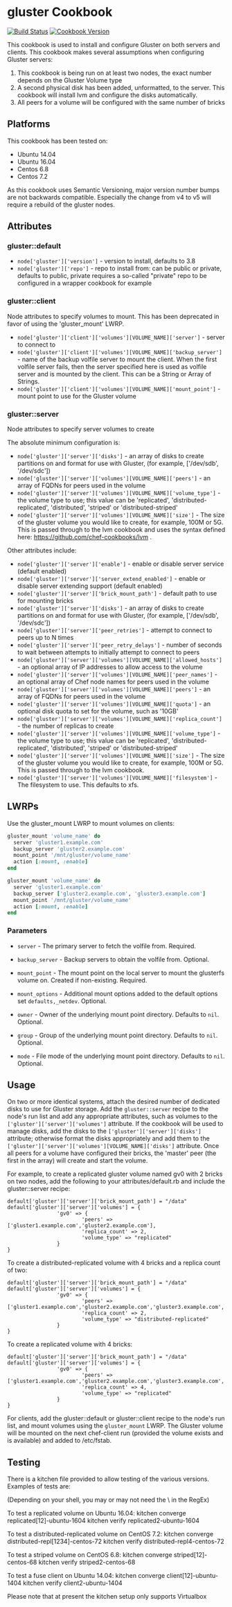 # gluster Cookbook

[![Build Status](https://travis-ci.org/shortdudey123/chef-gluster.svg)](https://travis-ci.org/shortdudey123/chef-gluster)
[![Cookbook Version](https://img.shields.io/cookbook/v/gluster.svg)](https://supermarket.chef.io/cookbooks/gluster)

This cookbook is used to install and configure Gluster on both servers and clients. This cookbook makes several assumptions when configuring Gluster servers:

1. This cookbook is being run on at least two nodes, the exact number depends on the Gluster Volume type
2. A second physical disk has been added, unformatted, to the server. This cookbook will install lvm and configure the disks automatically.
3. All peers for a volume will be configured with the same number of bricks

## Platforms

This cookbook has been tested on:
- Ubuntu 14.04
- Ubuntu 16.04
- Centos 6.8
- Centos 7.2

As this cookbook uses Semantic Versioning, major version number bumps are not backwards compatible. Especially the change from v4 to v5 will require a rebuild of the gluster nodes.

## Attributes

### gluster::default
- `node['gluster']['version']` - version to install, defaults to 3.8
- `node['gluster']['repo']` - repo to install from: can be public or private, defaults to public, private requires a so-called "private" repo to be configured in a wrapper cookbook for example

### gluster::client
Node attributes to specify volumes to mount. This has been deprecated in favor of using the 'gluster_mount' LWRP.

- `node['gluster']['client']['volumes'][VOLUME_NAME]['server']` - server to connect to
- `node['gluster']['client']['volumes'][VOLUME_NAME]['backup_server']` - name of the backup volfile server to mount the client. When the first volfile server fails, then the server specified here is used as volfile server and is mounted by the client. This can be a String or Array of Strings.
- `node['gluster']['client']['volumes'][VOLUME_NAME]['mount_point']` - mount point to use for the Gluster volume

### gluster::server
Node attributes to specify server volumes to create

The absolute minimum configuration is:
- `node['gluster']['server']['disks']` - an array of disks to create partitions on and format for use with Gluster, (for example, ['/dev/sdb', '/dev/sdc'])
- `node['gluster']['server']['volumes'][VOLUME_NAME]['peers']` - an array of FQDNs for peers used in the volume
- `node['gluster']['server']['volumes'][VOLUME_NAME]['volume_type']` - the volume type to use; this value can be 'replicated', 'distributed-replicated', 'distributed', 'striped' or 'distributed-striped'
- `node['gluster']['server']['volumes'][VOLUME_NAME]['size']` - The size of the gluster volume you would like to create, for example, 100M or 5G. This is passed through to the lvm cookbook and uses the syntax defined here: https://github.com/chef-cookbooks/lvm .

Other attributes include:
- `node['gluster']['server']['enable']` - enable or disable server service (default enabled)
- `node['gluster']['server']['server_extend_enabled']` - enable or disable server extending support (default enabled)
- `node['gluster']['server']['brick_mount_path']` - default path to use for mounting bricks
- `node['gluster']['server']['disks']` - an array of disks to create partitions on and format for use with Gluster, (for example, ['/dev/sdb', '/dev/sdc'])
- `node['gluster']['server']['peer_retries']` - attempt to connect to peers up to N times
- `node['gluster']['server']['peer_retry_delays']` - number of seconds to wait between attempts to initially attempt to connect to peers
- `node['gluster']['server']['volumes'][VOLUME_NAME]['allowed_hosts']` - an optional array of IP addresses to allow access to the volume
- `node['gluster']['server']['volumes'][VOLUME_NAME]['peer_names']` - an optional array of Chef node names for peers used in the volume
- `node['gluster']['server']['volumes'][VOLUME_NAME]['peers']` - an array of FQDNs for peers used in the volume
- `node['gluster']['server']['volumes'][VOLUME_NAME]['quota']` - an optional disk quota to set for the volume, such as '10GB'
- `node['gluster']['server']['volumes'][VOLUME_NAME]['replica_count']` - the number of replicas to create
- `node['gluster']['server']['volumes'][VOLUME_NAME]['volume_type']` - the volume type to use; this value can be 'replicated', 'distributed-replicated', 'distributed', 'striped' or 'distributed-striped'
- `node['gluster']['server']['volumes'][VOLUME_NAME]['size']` - The size of the gluster volume you would like to create, for example, 100M or 5G. This is passed through to the lvm cookbook.
- `node['gluster']['server']['volumes'][VOLUME_NAME]['filesystem']` - The filesystem to use. This defaults to xfs.

## LWRPs

Use the gluster_mount LWRP to mount volumes on clients:

```ruby
gluster_mount 'volume_name' do
  server 'gluster1.example.com'
  backup_server 'gluster2.example.com'
  mount_point '/mnt/gluster/volume_name'
  action [:mount, :enable]
end
```

```ruby
gluster_mount 'volume_name' do
  server 'gluster1.example.com'
  backup_server ['gluster2.example.com', 'gluster3.example.com']
  mount_point '/mnt/gluster/volume_name'
  action [:mount, :enable]
end
```

### Parameters

- `server` - The primary server to fetch the volfile from. Required.

- `backup_server` - Backup servers to obtain the volfile from. Optional.

- `mount_point` - The mount point on the local server to mount the glusterfs volume on. Created if non-existing. Required.

- `mount_options` - Additional mount options added to the default options set `defaults,_netdev`. Optional.

- `owner` - Owner of the underlying mount point directory. Defaults to `nil`. Optional.

- `group` - Group of the underlying mount point directory. Defaults to `nil`. Optional.

- `mode` - File mode of the underlying mount point directory. Defaults to `nil`. Optional.

## Usage

On two or more identical systems, attach the desired number of dedicated disks to use for Gluster storage. Add the `gluster::server` recipe to the node's run list and add any appropriate attributes, such as volumes to the `['gluster']['server']['volumes']` attribute. If the cookbook will be used to manage disks, add the disks to the `['gluster']['server']['disks']` attribute; otherwise format the disks appropriately and add them to the `['gluster']['server']['volumes'][VOLUME_NAME]['disks']` attribute. Once all peers for a volume have configured their bricks, the 'master' peer (the first in the array) will create and start the volume.

For example, to create a replicated gluster volume named gv0 with 2 bricks on two nodes, add the following to your attributes/default.rb and include the gluster::server recipe:

```
default['gluster']['server']['brick_mount_path'] = "/data"
default['gluster']['server']['volumes'] = {
                'gv0' => {
                        'peers' => ['gluster1.example.com','gluster2.example.com'],
                        'replica_count' => 2,
                        'volume_type' => "replicated"
                }
}
```

To create a distributed-replicated volume with 4 bricks and a replica count of two:

```
default['gluster']['server']['brick_mount_path'] = "/data"
default['gluster']['server']['volumes'] = {
                'gv0' => {
                        'peers' => ['gluster1.example.com','gluster2.example.com','gluster3.example.com','gluster4.example.com'],
                        'replica_count' => 2,
                        'volume_type' => "distributed-replicated"
                }
}
```

To create a replicated volume with 4 bricks:

```
default['gluster']['server']['brick_mount_path'] = "/data"
default['gluster']['server']['volumes'] = {
                'gv0' => {
                        'peers' => ['gluster1.example.com','gluster2.example.com','gluster3.example.com','gluster4.example.com'],
                        'replica_count' => 4,
                        'volume_type' => "replicated"
                }
}
```

For clients, add the gluster::default or gluster::client recipe to the node's run list, and mount volumes using the `gluster_mount` LWRP. The Gluster volume will be mounted on the next chef-client run (provided the volume exists and is available) and added to /etc/fstab.

## Testing

There is a kitchen file provided to allow testing of the various versions. Examples of tests are:

(Depending on your shell, you may or may not need the \ in the RegEx)

To test a replicated volume on Ubuntu 16.04:
kitchen converge replicated\[12]-ubuntu-1604
kitchen verify replicated2-ubuntu-1604

To test a distributed-replicated volume on CentOS 7.2:
kitchen converge distributed-repl\[1234]-centos-72
kitchen verify distributed-repl4-centos-72

To test a striped volume on CentOS 6.8:
kitchen converge striped\[12]-centos-68
kitchen verify striped2-centos-68

To test a fuse client on Ubuntu 14.04:
kitchen converge client\[12]-ubuntu-1404
kitchen verify client2-ubuntu-1404

Please note that at present the kitchen setup only supports Virtualbox
